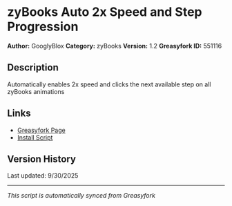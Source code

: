 # zyBooks Auto 2x Speed and Step Progression

**Author:** GooglyBlox
**Category:** zyBooks
**Version:** 1.2
**Greasyfork ID:** 551116

## Description
Automatically enables 2x speed and clicks the next available step on all zyBooks animations

## Links
- [Greasyfork Page](https://greasyfork.org/scripts/551116)
- [Install Script](https://update.greasyfork.org/scripts/551116/zyBooks%20Auto%202x%20Speed%20and%20Step%20Progression.user.js)

## Version History
Last updated: 9/30/2025

---
*This script is automatically synced from Greasyfork*

